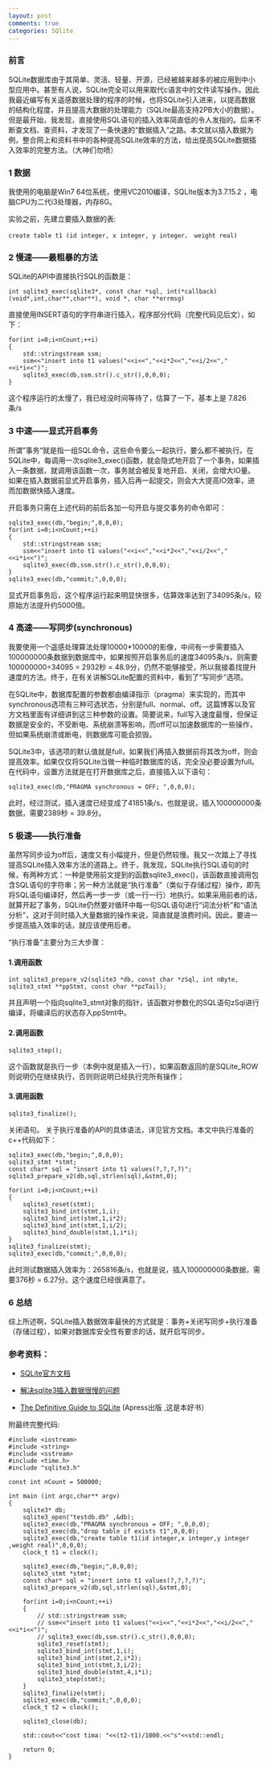 ```yaml
---
layout: post
comments: true
categories: SQlite
---
```


### 前言
SQLite数据库由于其简单、灵活、轻量、开源，已经被越来越多的被应用到中小型应用中。甚至有人说，SQLite完全可以用来取代c语言中的文件读写操作。因此我最近编写有关遥感数据处理的程序的时候，也将SQLite引入进来，以提高数据的结构化程度，并且提高大数据的处理能力（SQLite最高支持2PB大小的数据）。但是最开始，我发现，直接使用SQL语句的插入效率简直低的令人发指的。后来不断查文档、查资料，才发现了一条快速的“数据插入”之路。本文就以插入数据为例，整合网上和资料书中的各种提高SQLite效率的方法，给出提高SQLite数据插入效率的完整方法。（大神们勿喷）


### 1 数据
我使用的电脑是Win7 64位系统，使用VC2010编译，SQLIte版本为3.7.15.2 ，电脑CPU为二代i3处理器，内存6G。

实验之前，先建立要插入数据的表:

    create table t1 (id integer, x integer, y integer， weight real)  

### 2 慢速——最粗暴的方法
SQLite的API中直接执行SQL的函数是：

    int sqlite3_exec(sqlite3*, const char *sql, int(*callback)(void*,int,char**,char**), void *, char **errmsg)  

直接使用INSERT语句的字符串进行插入，程序部分代码（完整代码见后文），如下：

    for(int i=0;i<nCount;++i)  
    {  
        std::stringstream ssm;  
        ssm<<"insert into t1 values("<<i<<","<<i*2<<","<<i/2<<","<<i*i<<")";  
        sqlite3_exec(db,ssm.str().c_str(),0,0,0);  
    }  

这个程序运行的太慢了，我已经没时间等待了，估算了一下，基本上是 7.826 条/s

### 3 中速——显式开启事务

所谓”事务“就是指一组SQL命令，这些命令要么一起执行，要么都不被执行。在SQLite中，每调用一次sqlite3_exec()函数，就会隐式地开启了一个事务，如果插入一条数据，就调用该函数一次，事务就会被反复地开启、关闭，会增大IO量。如果在插入数据前显式开启事务，插入后再一起提交，则会大大提高IO效率，进而加数据快插入速度。

开启事务只需在上述代码的前后各加一句开启与提交事务的命令即可：

    sqlite3_exec(db,"begin;",0,0,0);  
    for(int i=0;i<nCount;++i)  
    {  
        std::stringstream ssm;  
        ssm<<"insert into t1 values("<<i<<","<<i*2<<","<<i/2<<","<<i*i<<")";  
        sqlite3_exec(db,ssm.str().c_str(),0,0,0);  
    }  
    sqlite3_exec(db,"commit;",0,0,0);  

显式开启事务后，这个程序运行起来明显快很多，估算效率达到了34095条/s，较原始方法提升约5000倍。

### 4 高速——写同步(synchronous)

我要使用一个遥感处理算法处理10000*10000的影像，中间有一步需要插入100000000条数据到数据库中，如果按照开启事务后的速度34095条/s，则需要100000000÷34095 = 2932秒 = 48.9分，仍然不能够接受，所以我接着找提升速度的方法。终于，在有关讲解SQLite配置的资料中，看到了“写同步”选项。

在SQLite中，数据库配置的参数都由编译指示（pragma）来实现的，而其中synchronous选项有三种可选状态，分别是full、normal、off。这篇博客以及官方文档里面有详细讲到这三种参数的设置。简要说来，full写入速度最慢，但保证数据是安全的，不受断电、系统崩溃等影响，而off可以加速数据库的一些操作，但如果系统崩溃或断电，则数据库可能会损毁。

SQLite3中，该选项的默认值就是full，如果我们再插入数据前将其改为off，则会提高效率。如果仅仅将SQLite当做一种临时数据库的话，完全没必要设置为full。在代码中，设置方法就是在打开数据库之后，直接插入以下语句：

    sqlite3_exec(db,"PRAGMA synchronous = OFF; ",0,0,0);  

此时，经过测试，插入速度已经变成了41851条/s，也就是说，插入100000000条数据，需要2389秒 = 39.8分。

### 5 极速——执行准备

虽然写同步设为off后，速度又有小幅提升，但是仍然较慢。我又一次踏上了寻找提高SQLite插入效率方法的道路上。终于，我发现，SQLite执行SQL语句的时候，有两种方式：一种是使用前文提到的函数sqlite3_exec()，该函数直接调用包含SQL语句的字符串；另一种方法就是“执行准备”（类似于存储过程）操作，即先将SQL语句编译好，然后再一步一步（或一行一行）地执行。如果采用前者的话，就算开起了事务，SQLite仍然要对循环中每一句SQL语句进行“词法分析”和“语法分析”，这对于同时插入大量数据的操作来说，简直就是浪费时间。因此，要进一步提高插入效率的话，就应该使用后者。

“执行准备”主要分为三大步骤：

#### 1.调用函数

    int sqlite3_prepare_v2(sqlite3 *db, const char *zSql, int nByte, sqlite3_stmt **ppStmt, const char **pzTail);  

并且声明一个指向sqlite3_stmt对象的指针，该函数对参数化的SQL语句zSql进行编译，将编译后的状态存入ppStmt中。


#### 2.调用函数

    sqlite3_step();

这个函数就是执行一步（本例中就是插入一行），如果函数返回的是SQLite_ROW则说明仍在继续执行，否则则说明已经执行完所有操作；

#### 3.调用函数

    sqlite3_finalize();

关闭语句。
关于执行准备的API的具体语法，详见官方文档。本文中执行准备的c++代码如下：

    sqlite3_exec(db,"begin;",0,0,0);  
    sqlite3_stmt *stmt;  
    const char* sql = "insert into t1 values(?,?,?,?)";  
    sqlite3_prepare_v2(db,sql,strlen(sql),&stmt,0);  

    for(int i=0;i<nCount;++i)  
    {         
        sqlite3_reset(stmt);  
        sqlite3_bind_int(stmt,1,i);  
        sqlite3_bind_int(stmt,1,i*2);  
        sqlite3_bind_int(stmt,1,i/2);  
        sqlite3_bind_double(stmt,1,i*i);  
    }  
    sqlite3_finalize(stmt);  
    sqlite3_exec(db,"commit;",0,0,0);  

此时测试数据插入效率为：265816条/s，也就是说，插入100000000条数据，需要376秒 = 6.27分。这个速度已经很满意了。


### 6 总结



综上所述啊，SQLite插入数据效率最快的方式就是：事务+关闭写同步+执行准备（存储过程），如果对数据库安全性有要求的话，就开启写同步。


### 参考资料：

* [SQLite官方文档](http://www.sqlite.org/docs.html)

* [解决sqlite3插入数据很慢的问题](http://blog.csdn.net/victoryknight/article/details/7461703)

* [The Definitive Guide to SQLite](http://www.apress.com/9781430232254) (Apress出版 ,这是本好书）


附最终完整代码:

    #include <iostream>  
    #include <string>  
    #include <sstream>  
    #include <time.h>  
    #include "sqlite3.h"  

    const int nCount = 500000;  

    int main (int argc,char** argv)  
    {  
        sqlite3* db;  
        sqlite3_open("testdb.db" ,&db);  
        sqlite3_exec(db,"PRAGMA synchronous = OFF; ",0,0,0);  
        sqlite3_exec(db,"drop table if exists t1",0,0,0);  
        sqlite3_exec(db,"create table t1(id integer,x integer,y integer ,weight real)",0,0,0);  
        clock_t t1 = clock();  

        sqlite3_exec(db,"begin;",0,0,0);  
        sqlite3_stmt *stmt;  
        const char* sql = "insert into t1 values(?,?,?,?)";  
        sqlite3_prepare_v2(db,sql,strlen(sql),&stmt,0);  

        for(int i=0;i<nCount;++i)  
        {  
            // std::stringstream ssm;  
            // ssm<<"insert into t1 values("<<i<<","<<i*2<<","<<i/2<<","<<i*i<<")";  
            // sqlite3_exec(db,ssm.str().c_str(),0,0,0);  
            sqlite3_reset(stmt);  
            sqlite3_bind_int(stmt,1,i);  
            sqlite3_bind_int(stmt,2,i*2);  
            sqlite3_bind_int(stmt,3,i/2);  
            sqlite3_bind_double(stmt,4,i*i);  
            sqlite3_step(stmt);  
        }  
        sqlite3_finalize(stmt);  
        sqlite3_exec(db,"commit;",0,0,0);  
        clock_t t2 = clock();  

        sqlite3_close(db);  

        std::cout<<"cost tima: "<<(t2-t1)/1000.<<"s"<<std::endl;  

        return 0;  
    }  

